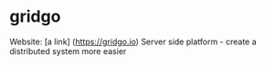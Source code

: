 # gridgo
Website: [a link] (https://gridgo.io)
Server side platform - create a distributed system more easier
